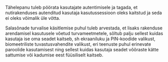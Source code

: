 Tähelepanu tuleb pöörata kasutajate autentimisele ja tagada, et nutirakenduses autenditud kasutaja kasutussessioon oleks kaitstud ja seda ei oleks võimalik üle võtta.

Salasõnade turvalise käsitlemise puhul tuleb arvestada, et lisaks rakenduse arendamisel kasutusele võetud turvameetmetele, sõltub palju sellest kuidas kasutaja ise oma seadet kaitseb, sh ekraaniluku ja PIN-koodide valikust, biomeetriliste tuvastusvahendite valikust, eri teenuste puhul erinevate paroolide kasutamisest ning sellest kuidas kasutaja seadet võõraste kätte sattumise või kadumise eest füüsiliselt kaitseb.

